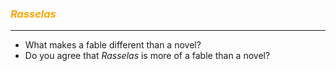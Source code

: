 ### <span style="color: orange;">*Rasselas*</span>
<hr />

* What makes a fable different than a novel?
* Do you agree that *Rasselas* is more of a fable than a novel?  <!-- .element: class="fragment" data-fragment-index="1" -->